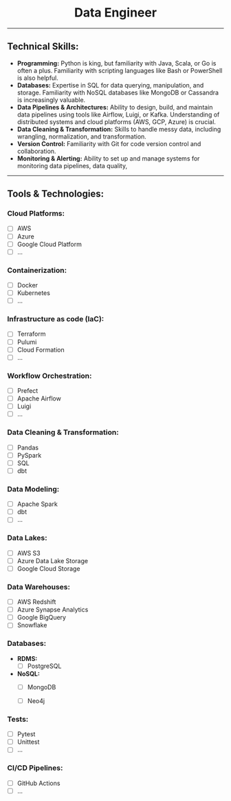 # <center> Data Engineer </center>
---

## Technical Skills:
- __Programming:__ Python is king, but familiarity with Java, Scala, or Go is often a plus. Familiarity with scripting languages like Bash or PowerShell is also helpful.
- __Databases:__ Expertise in SQL for data querying, manipulation, and storage. Familiarity with NoSQL databases like MongoDB or Cassandra is increasingly valuable.
- __Data Pipelines & Architectures:__ Ability to design, build, and maintain data pipelines using tools like Airflow, Luigi, or Kafka. Understanding of distributed systems and cloud platforms (AWS, GCP, Azure) is crucial.
- __Data Cleaning & Transformation:__ Skills to handle messy data, including wrangling, normalization, and transformation.
- __Version Control:__ Familiarity with Git for code version control and collaboration.
- __Monitoring & Alerting:__ Ability to set up and manage systems for monitoring data pipelines, data quality,

---

## Tools & Technologies:

### Cloud Platforms:
- [ ] AWS
- [ ] Azure
- [ ] Google Cloud Platform
- [ ] ...

### Containerization:
- [ ] Docker
- [ ] Kubernetes
- [ ] ...

### Infrastructure as code (IaC):
- [ ] Terraform
- [ ] Pulumi
- [ ] Cloud Formation
- [ ] ...

### Workflow Orchestration:
- [ ] Prefect
- [ ] Apache Airflow
- [ ] Luigi
- [ ] ...

### Data Cleaning & Transformation:
- [ ] Pandas
- [ ] PySpark
- [ ] SQL
- [ ] dbt

### Data Modeling:
- [ ] Apache Spark
- [ ] dbt
- [ ] ...

### Data Lakes:
- [ ] AWS S3
- [ ] Azure Data Lake Storage
- [ ] Google Cloud Storage

### Data Warehouses:
- [ ] AWS Redshift
- [ ] Azure Synapse Analytics
- [ ] Google BigQuery
- [ ] Snowflake

### Databases:
- __RDMS:__
  - [ ] PostgreSQL
- __NoSQL:__
  - [ ] MongoDB
  - [ ] Neo4j


### Tests:
- [ ] Pytest
- [ ] Unittest
- [ ] ...

### CI/CD Pipelines:
- [ ] GitHub Actions
- [ ] ...